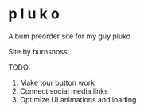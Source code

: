 p l u k o
=========

Album preorder site for my guy pluko

Site by burnsnoss

TODO:
1. Make tour button work
2. Connect social media links
3. Optimize UI animations and loading
